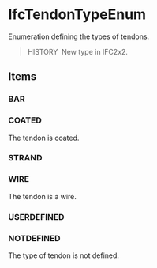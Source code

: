 # IfcTendonTypeEnum

Enumeration defining the types of tendons.

> HISTORY&nbsp; New type in IFC2x2.

## Items

### BAR


### COATED
The tendon is coated.

### STRAND


### WIRE
The tendon is a wire.

### USERDEFINED


### NOTDEFINED
The type of tendon is not defined.
